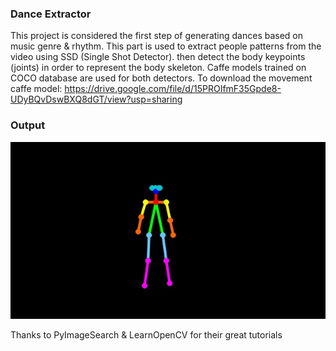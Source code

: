 ### Dance Extractor

This project is considered the first step of generating dances based on music genre & rhythm.
This part is used to extract people patterns from the video using SSD (Single Shot Detector). then detect the body keypoints (joints) in order to represent the body skeleton.
Caffe models trained on COCO database are used for both detectors.
To download the movement caffe model: https://drive.google.com/file/d/15PROIfmF35Gpde8-UDyBQvDswBXQ8dGT/view?usp=sharing


### Output

![](https://github.com/a-mohsen/DanceExtractor/blob/master/image.gif?raw=true)

Thanks to PyImageSearch & LearnOpenCV for their great tutorials
